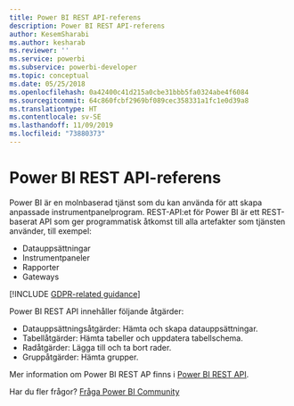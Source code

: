 ```yaml
---
title: Power BI REST API-referens
description: Power BI REST API-referens
author: KesemSharabi
ms.author: kesharab
ms.reviewer: ''
ms.service: powerbi
ms.subservice: powerbi-developer
ms.topic: conceptual
ms.date: 05/25/2018
ms.openlocfilehash: 0a42400c41d215a0cbe31bbb5fa0324abe4f6084
ms.sourcegitcommit: 64c860fcbf2969bf089cec358331a1fc1e0d39a8
ms.translationtype: HT
ms.contentlocale: sv-SE
ms.lasthandoff: 11/09/2019
ms.locfileid: "73880373"
---
```

# <a name="power-bi-rest-api-reference"></a>Power BI REST API-referens

Power BI är en molnbaserad tjänst som du kan använda för att skapa anpassade instrumentpanelprogram. REST-API:et för Power BI är ett REST-baserat API som ger programmatisk åtkomst till alla artefakter som tjänsten använder, till exempel:
* Datauppsättningar
* Instrumentpaneler
* Rapporter
* Gateways

[!INCLUDE [GDPR-related guidance](../includes/gdpr-hybrid-note.md)]

Power BI REST API innehåller följande åtgärder:

* Datauppsättningsåtgärder: Hämta och skapa datauppsättningar.
* Tabellåtgärder: Hämta tabeller och uppdatera tabellschema.
* Radåtgärder: Lägga till och ta bort rader.
* Gruppåtgärder: Hämta grupper.

Mer information om Power BI REST AP finns i [Power BI REST API](https://docs.microsoft.com/rest/api/power-bi/).

Har du fler frågor? [Fråga Power BI Community](https://community.powerbi.com/)